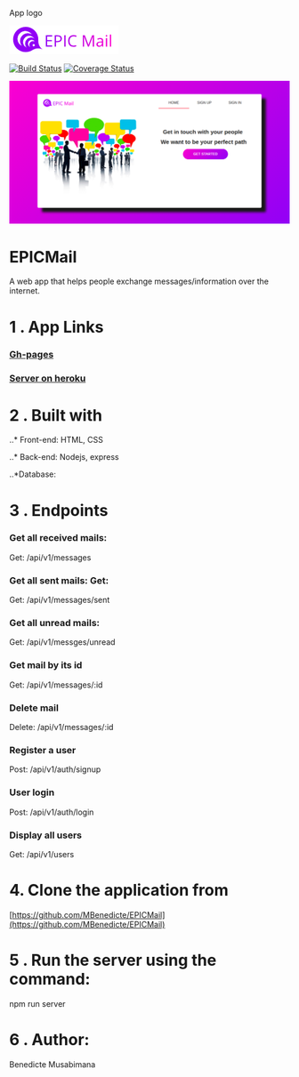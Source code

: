 
App logo

![EPIC MAIL](UI/IMAGES/logo&name1.png)


[![Build Status](https://travis-ci.org/MBenedicte/EPICMail.svg?branch=develop)](https://travis-ci.org/MBenedicte/EPICMail)
[![Coverage Status](https://coveralls.io/repos/github/MBenedicte/EPICMail/badge.svg?branch=develop)](https://coveralls.io/github/MBenedicte/EPICMail?branch=develop)

![EPIC MAIL](UI/IMAGES/Epic_mail_landingp.png)

# EPICMail
A web app that helps people exchange messages/information over the internet.


# 1 . App Links

### [Gh-pages](https://mbenedicte.github.io/EPICMail/)

### [Server on heroku](https://epicmail-vi.herokuapp.com/)


# 2 . Built with

..* Front-end: 
HTML, CSS

..* Back-end: Nodejs, express

..*Database: 



# 3 . Endpoints

 ### Get all received mails: 

 Get: /api/v1/messages 

 ### Get all sent mails: Get: 
 
 Get: /api/v1/messages/sent

 ### Get all unread mails:
 
Get: /api/v1/messges/unread

### Get mail by its id

Get: /api/v1/messages/:id

### Delete mail

Delete: /api/v1/messages/:id

### Register a user

Post: /api/v1/auth/signup

### User login

Post: /api/v1/auth/login

### Display all users

Get: /api/v1/users


# 4. Clone the application from

[https://github.com/MBenedicte/EPICMail](https://github.com/MBenedicte/EPICMail)


# 5 . Run the server using the command: 

npm run server

# 6 . Author:

Benedicte Musabimana
